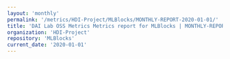 ```yaml
---
layout: 'monthly'
permalink: '/metrics/HDI-Project/MLBlocks/MONTHLY-REPORT-2020-01-01/'
title: 'DAI Lab OSS Metrics Metrics report for MLBlocks | MONTHLY-REPORT-2020-01-01'
organization: 'HDI-Project'
repository: 'MLBlocks'
current_date: '2020-01-01'
---
```

